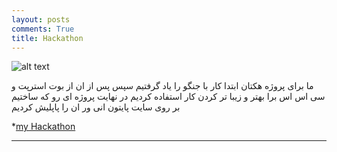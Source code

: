 ```yaml
---
layout: posts
comments: True
title: Hackathon 
---
```




![alt text]({{pooria159.github.io}}\assets\images\ksdk.jpg)


 ما برای پروژه هکتان ابتدا کار با جنگو را یاد گرفتیم سپس پس از ان از بوت استرپت و سی اس اس برا بهتر و زیبا تر کردن کار استفاده کردیم در نهایت پروژه ای رو که ساختیم بر روی سایت پایتون انی ور ان را پاپلیش کردیم


*[my Hackathon](http://99521289.pythonanywhere.com/blog/form/)





---

